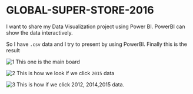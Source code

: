 # GLOBAL-SUPER-STORE-2016
I want to share my Data Visualization project using Power BI. PowerBI can show the data interactively.

So I have `.csv` data and I try to present by using PowerBI. Finally this is the result

![1](https://user-images.githubusercontent.com/90535445/162686903-3e9f20be-2280-400e-abcc-7f8fb5e9faa7.jpg)
This one is the main board

![2](https://user-images.githubusercontent.com/90535445/162687030-89770d4c-b350-4799-ae1d-77a6b621f63a.jpg)
This is how we look if we click `2015` data 

![3](https://user-images.githubusercontent.com/90535445/162687095-98bea44c-bf45-43f5-a729-55163f915814.jpg)
This is how if we click 2012, 2014,2015 data.


